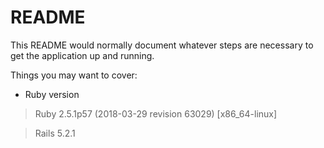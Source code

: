 # README

This README would normally document whatever steps are necessary to get the
application up and running.

Things you may want to cover:

* Ruby version
>Ruby 2.5.1p57 (2018-03-29 revision 63029) [x86_64-linux]

>Rails 5.2.1

